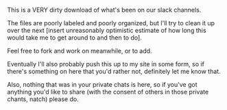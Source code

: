 This is a VERY dirty download of what's been on our slack channels.

The files are poorly labeled and poorly organized, but I'll try to clean it up over the next [insert unreasonably optimistic estimate of how long this would take me to get around to and then to do].

Feel free to fork and work on meanwhile, or to add.

Eventually I'll also probably push this up to my site in some form, so if there's something on here that you'd rather not, definitely let me know that.

Also, nothing that was in your private chats is here, so if you've got anything you'd like to share (with the consent of others in those private chants, natch) please do.

